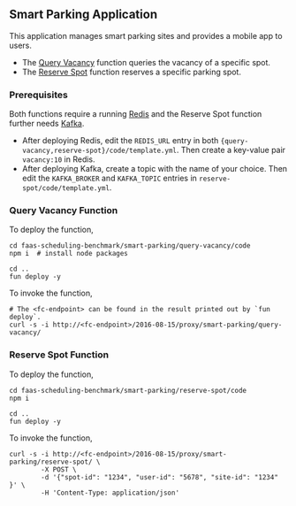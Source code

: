 
## Smart Parking Application

This application manages smart parking sites and provides a mobile app to users.
- The [Query Vacancy](#query-vacancy-function) function queries the vacancy of a specific spot.
- The [Reserve Spot](#reserve-spot-function) function reserves a specific parking spot.

### Prerequisites

Both functions require a running [Redis](https://redis.io/) and the Reserve Spot function further needs [Kafka](https://kafka.apache.org/).
- After deploying Redis, edit the `REDIS_URL` entry in both `{query-vacancy,reserve-spot}/code/template.yml`. Then create a key-value pair `vacancy:10` in Redis.
- After deploying Kafka, create a topic with the name of your choice. Then edit the `KAFKA_BROKER` and `KAFKA_TOPIC` entries in `reserve-spot/code/template.yml`.

### Query Vacancy Function

To deploy the function,

```
cd faas-scheduling-benchmark/smart-parking/query-vacancy/code
npm i  # install node packages

cd ..
fun deploy -y
```

To invoke the function,

```
# The <fc-endpoint> can be found in the result printed out by `fun deploy`.
curl -s -i http://<fc-endpoint>/2016-08-15/proxy/smart-parking/query-vacancy/
```

### Reserve Spot Function

To deploy the function,

```
cd faas-scheduling-benchmark/smart-parking/reserve-spot/code
npm i

cd ..
fun deploy -y
```

To invoke the function,

```
curl -s -i http://<fc-endpoint>/2016-08-15/proxy/smart-parking/reserve-spot/ \
        -X POST \
        -d '{"spot-id": "1234", "user-id": "5678", "site-id": "1234" }' \
        -H 'Content-Type: application/json'
```
